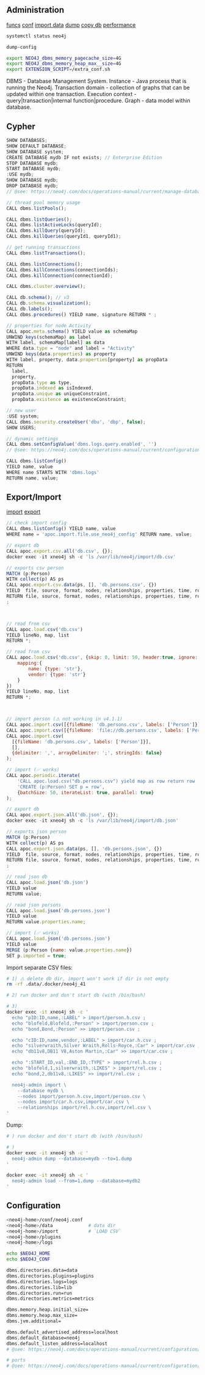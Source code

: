 Administration
-

[funcs](https://neo4j.com/docs/operations-manual/current/reference/procedures/)
[conf](https://neo4j.com/docs/operations-manual/current/reference/configuration-settings/)
[import data](https://neo4j.com/docs/operations-manual/current/tools/import/)
[dump](https://neo4j.com/docs/operations-manual/current/tools/dump-load/)
[copy db](https://neo4j.com/docs/operations-manual/current/tools/copy/)
[performance](https://neo4j.com/developer/guide-performance-tuning/)

````sh
systemctl status neo4j

dump-config

export NEO4J_dbms_memory_pagecache_size=4G
export NEO4J_dbms_memory_heap_max__size=4G
export EXTENSION_SCRIPT=/extra_conf.sh
````

DBMS - Database Management System.
Instance -  Java process that is running the Neo4j.
Transaction domain - collection of graphs that can be updated within one transaction.
Execution context - query|transaction|internal function|procedure.
Graph - data model within database.

## Cypher

````js
SHOW DATABASES;
SHOW DEFAULT DATABASE;
SHOW DATABASE system;
CREATE DATABASE mydb IF not exists; // Enterprise Edition
STOP DATABASE mydb;
START DATABASE mydb;
:USE mydb;
SHOW DATABASE mydb;
DROP DATABASE mydb;
// @see: https://neo4j.com/docs/operations-manual/current/manage-databases/queries/

// thread pool memory usage
CALL dbms.listPools();

CALL dbms.listQueries();
CALL dbms.listActiveLocks(queryId);
CALL dbms.killQuery(queryId);
CALL dbms.killQueries(queryId1, queryId1);

// get running transactions
CALL dbms.listTransactions();

CALL dbms.listConnections();
CALL dbms.killConnections(connectionIds);
CALL dbms.killConnection(connectionId);

CALL dbms.cluster.overview();

CALL db.schema(); // v3
CALL db.schema.visualization();
CALL db.labels();
CALL dbms.procedures() YIELD name, signature RETURN * ;

// properties for node Activity
CALL apoc.meta.schema() YIELD value as schemaMap
UNWIND keys(schemaMap) as label
WITH label, schemaMap[label] as data
WHERE data.type = "node" and label = "Activity"
UNWIND keys(data.properties) as property
WITH label, property, data.properties[property] as propData
RETURN
  label,
  property,
  propData.type as type,
  propData.indexed as isIndexed,
  propData.unique as uniqueConstraint,
  propData.existence as existenceConstraint;

// new user
:USE system;
CALL dbms.security.createUser('dbu', 'dbp', false);
SHOW USERS;

// dynamic settings
CALL dbms.setConfigValue('dbms.logs.query.enabled', '')
// @see: https://neo4j.com/docs/operations-manual/current/configuration/dynamic-settings/

CALL dbms.listConfig()
YIELD name, value
WHERE name STARTS WITH 'dbms.logs'
RETURN name, value;
````

## Export/Import

[import](https://neo4j.com/labs/apoc/4.1/import/)
[export](https://neo4j.com/labs/apoc/4.1/export/)

````js
// check import config
CALL dbms.listConfig() YIELD name, value
WHERE name = 'apoc.import.file.use_neo4j_config' RETURN name, value;

````

````js
// export db
CALL apoc.export.csv.all('db.csv', {});
docker exec -it xneo4j sh -c 'ls /var/lib/neo4j/import/db.csv'

// exports csv person
MATCH (p:Person)
WITH collect(p) AS ps
CALL apoc.export.csv.data(ps, [], 'db.persons.csv', {})
YIELD  file, source, format, nodes, relationships, properties, time, rows, batchSize, batches, done, data
RETURN file, source, format, nodes, relationships, properties, time, rows, batchSize, batches, done, data
;



// read from csv
CALL apoc.load.csv('db.csv')
YIELD lineNo, map, list
RETURN *;

// read from csv
CALL apoc.load.csv('db.csv', {skip: 0, limit: 50, header:true, ignore:['status'],
    mapping:{
        name: {type: 'str'},
        vendor: {type: 'str'}
    }
})
YIELD lineNo, map, list
RETURN *;



// import person (⚠️ not working in v4.1.1)
CALL apoc.import.csv([{fileName: 'db.persons.csv', labels: ['Person']}], [], {});
CALL apoc.import.csv([{fileName: 'file://db.persons.csv', labels: ['Person']}], [], {});
CALL apoc.import.csv(
  [{fileName: 'db.persons.csv', labels: ['Person']}],
  [],
  {delimiter: ',', arrayDelimiter: ';', stringIds: false}
);

// import (✅ works)
CALL apoc.periodic.iterate(
    'CALL apoc.load.csv("db.persons.csv") yield map as row return row ',
    'CREATE (p:Person) SET p = row',
    {batchSize: 50, iterateList: true, parallel: true}
);
````

````js
// export db
CALL apoc.export.json.all('db.json', {});
docker exec -it xneo4j sh -c 'ls /var/lib/neo4j/import/db.json'

// exports json person
MATCH (p:Person)
WITH collect(p) AS ps
CALL apoc.export.json.data(ps, [], 'db.persons.json', {})
YIELD  file, source, format, nodes, relationships, properties, time, rows, batchSize, batches, done, data
RETURN file, source, format, nodes, relationships, properties, time, rows, batchSize, batches, done, data
;

// read json db
CALL apoc.load.json('db.json')
YIELD value
RETURN value;

// read json persons
CALL apoc.load.json('db.persons.json')
YIELD value
RETURN value.properties.name;

// import (✅ works)
CALL apoc.load.json('db.persons.json')
YIELD value
MERGE (p:Person {name: value.properties.name})
SET p.imported = true;

````

Import separate CSV files:

````sh
# 1) ⚠️ delete db dir, import won't work if dir is not empty
rm -rf .data/.docker/neo4j_41

# 2) run docker and don't start db (with /bin/bash)

# 3)
docker exec -it xneo4j sh -c '
  echo "pID:ID,name,:LABEL" > import/person.h.csv ;
  echo "blofeld,Blofeld,:Person" > import/person.csv ;
  echo "bond,Bond,:Person" >> import/person.csv ;

  echo "cID:ID,name,vendor,:LABEL" > import/car.h.csv ;
  echo "silverwraith,Silver Wraith,Rolls-Royce,:Car" > import/car.csv ;
  echo "db11v8,DB11 V8,Aston Martin,:Car" >> import/car.csv ;

  echo ":START_ID,val,:END_ID,:TYPE" > import/rel.h.csv ;
  echo "blofeld,1,silverwraith,:LIKES" > import/rel.csv ;
  echo "bond,2,db11v8,:LIKES" >> import/rel.csv ;

  neo4j-admin import \
    --database mydb \
    --nodes import/person.h.csv,import/person.csv \
    --nodes import/car.h.csv,import/car.csv \
    --relationships import/rel.h.csv,import/rel.csv \
'
````

Dump:

````sh
# ) run docker and don't start db (with /bin/bash)

# )
docker exec -it xneo4j sh -c '
  neo4j-admin dump --database=mydb --to=1.dump
'

docker exec -it xneo4j sh -c '
  neo4j-admin load --from=1.dump --database=mydb2
'
````

## Configuration

````sh
<neo4j-home>/conf/neo4j.conf
<neo4j-home>/data             # data dir
<neo4j-home>/import           # `LOAD CSV`
<neo4j-home>/plugins
<neo4j-home>/logs

echo $NEO4J_HOME
echo $NEO4J_CONF

dbms.directories.data=data
dbms.directories.plugins=plugins
dbms.directories.logs=logs
dbms.directories.lib=lib
dbms.directories.run=run
dbms.directories.metrics=metrics

dbms.memory.heap.initial_size=
dbms.memory.heap.max_size=
dbms.jvm.additional=

dbms.default_advertised_address=localhost
dbms.default_database=neo4j
dbms.default_listen_address=localhost
# @see: https://neo4j.com/docs/operations-manual/current/configuration/connectors/

# ports
# @see: https://neo4j.com/docs/operations-manual/current/configuration/ports/

````
